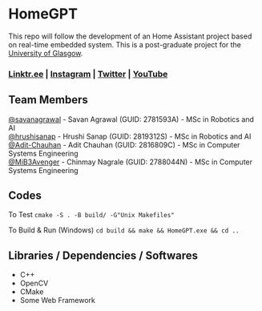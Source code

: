 # HomeGPT

This repo will follow the development of an Home Assistant project based on real-time embedded system. This is a post-graduate project for the [University of Glasgow](https://gla.ac.uk).

### [Linktr.ee](https://linktr.ee/homegpt) | [Instagram](https://www.instagram.com/homegpt/) | [Twitter](http://twitter.com/HomeGPT) | [YouTube](https://www.youtube.com/@HomeGPT)



## Team Members

[@savanagrawal](https://github.com/savanagrawal) - Savan Agrawal (GUID: 2781593A) - MSc in Robotics and AI<br>
[@hrushisanap](https://github.com/hrushisanap) - Hrushi Sanap (GUID: 2819312S) - MSc in Robotics and AI<br>
[@Adit-Chauhan](https://github.com/Adit-Chauhan) - Adit Chauhan (GUID: 2816809C) - MSc in Computer Systems Engineering<br>
[@MiB3Avenger](https://github.com/MiB3Avenger) - Chinmay Nagrale (GUID: 2788044N) - MSc in Computer Systems Engineering<br>



## Codes

To Test
```cmake -S . -B build/ -G"Unix Makefiles"```

To Build & Run (Windows)
```cd build && make && HomeGPT.exe && cd ..```

## Libraries / Dependencies / Softwares

- C++
- OpenCV
- CMake
- Some Web Framework